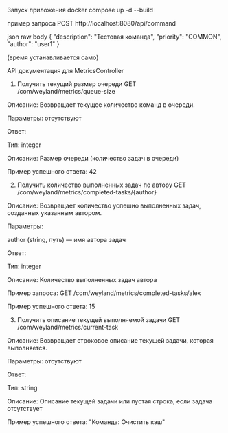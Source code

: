 Запуск приложения
docker compose up -d --build

пример запроса POST
http://localhost:8080/api/command

json raw body
{
  "description": "Тестовая команда",
  "priority": "COMMON",
  "author": "user1"
}

(время устанавливается само)


API документация для MetricsController

1. Получить текущий размер очереди
GET /com/weyland/metrics/queue-size

Описание: Возвращает текущее количество команд в очереди.

Параметры: отсутствуют

Ответ:

Тип: integer

Описание: Размер очереди (количество задач в очереди)

Пример успешного ответа:
42

2. Получить количество выполненных задач по автору
GET /com/weyland/metrics/completed-tasks/{author}

Описание: Возвращает количество успешно выполненных задач, созданных указанным автором.

Параметры:

author (string, путь) — имя автора задач

Ответ:

Тип: integer

Описание: Количество выполненных задач автора

Пример запроса:
GET /com/weyland/metrics/completed-tasks/alex

Пример успешного ответа:
15

3. Получить описание текущей выполняемой задачи
GET /com/weyland/metrics/current-task

Описание: Возвращает строковое описание текущей задачи, которая выполняется.

Параметры: отсутствуют

Ответ:

Тип: string

Описание: Описание текущей задачи или пустая строка, если задача отсутствует

Пример успешного ответа:
"Команда: Очистить кэш"
